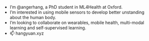- I’m @angerhang, a PhD student in ML4Health at Oxford.
- I’m interested in using mobile sensors to develop better unstanding about the human body. 
- I’m looking to collaborate on wearables, mobile health, multi-modal learning and self-supervised learning.
- 📫 hangyuan.xyz
